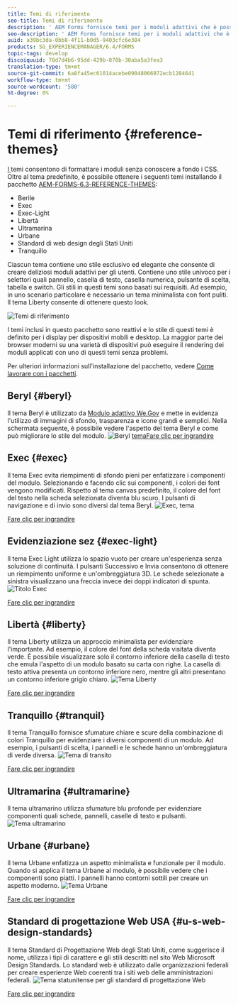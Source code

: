 ```yaml
---
title: Temi di riferimento
seo-title: Temi di riferimento
description: ' AEM Forms fornisce temi per i moduli adattivi che è possibile ottenere da Distribuzione software e utilizzare per lo stile di un modulo. '
seo-description: ' AEM Forms fornisce temi per i moduli adattivi che è possibile ottenere da Distribuzione software e utilizzare per lo stile di un modulo. '
uuid: a39bc3da-0bb8-4f11-b0d5-9403cfc6e384
products: SG_EXPERIENCEMANAGER/6.4/FORMS
topic-tags: develop
discoiquuid: 78d7d4b6-95dd-429b-870b-30aba5a3fea3
translation-type: tm+mt
source-git-commit: 6a8fa45ec61014acebe09048066972ecb1284641
workflow-type: tm+mt
source-wordcount: '580'
ht-degree: 0%

---
```



# Temi di riferimento {#reference-themes}

[I ](/help/forms/using/themes.md) temi consentono di formattare i moduli senza conoscere a fondo i CSS. Oltre al tema predefinito, è possibile ottenere i seguenti temi installando il pacchetto [AEM-FORMS-6.3-REFERENCE-THEMES](https://www.adobeaemcloud.com/content/marketplace/marketplaceProxy.html?packagePath=/content/companies/public/adobe/packages/cq630/fd/AEM-FORMS-6.3-REFERENCE-THEMES):

* Berile
* Exec
* Exec-Light
* Libertà
* Ultramarina
* Urbane
* Standard di web design degli Stati Uniti
* Tranquillo

Ciascun tema contiene uno stile esclusivo ed elegante che consente di creare deliziosi moduli adattivi per gli utenti. Contiene uno stile univoco per i selettori quali pannello, casella di testo, casella numerica, pulsante di scelta, tabella e switch. Gli stili in questi temi sono basati sui requisiti. Ad esempio, in uno scenario particolare è necessario un tema minimalista con font puliti. Il tema Liberty consente di ottenere questo look.

![Temi di riferimento](assets/ref-themes.png)

I temi inclusi in questo pacchetto sono reattivi e lo stile di questi temi è definito per i display per dispositivi mobili e desktop. La maggior parte dei browser moderni su una varietà di dispositivi può eseguire il rendering dei moduli applicati con uno di questi temi senza problemi.

Per ulteriori informazioni sull&#39;installazione del pacchetto, vedere [Come lavorare con i pacchetti](/help/sites-administering/package-manager.md).

## Beryl {#beryl}

Il tema Beryl è utilizzato da [Modulo adattivo We.Gov](/help/forms/using/gov-reference-site-walkthrough.md) e mette in evidenza l&#39;utilizzo di immagini di sfondo, trasparenza e icone grandi e semplici. Nella schermata seguente, è possibile vedere l&#39;aspetto del tema Beryl e come può migliorare lo stile del modulo.
![Beryl ](assets/beryl.png)
[temaFare clic per ingrandire](assets/beryl-1.png)

## Exec {#exec}

Il tema Exec evita riempimenti di sfondo pieni per enfatizzare i componenti del modulo. Selezionando e facendo clic sui componenti, i colori dei font vengono modificati. Rispetto al tema canvas predefinito, il colore del font del testo nella scheda selezionata diventa blu scuro. I pulsanti di navigazione e di invio sono diversi dal tema Beryl.
![Exec, tema](assets/exec.png)

[Fare clic per ingrandire](assets/exec-1.png)

## Evidenziazione sez {#exec-light}

Il tema Exec Light utilizza lo spazio vuoto per creare un&#39;esperienza senza soluzione di continuità. I pulsanti Successivo e Invia consentono di ottenere un riempimento uniforme e un&#39;ombreggiatura 3D. Le schede selezionate a sinistra visualizzano una freccia invece dei doppi indicatori di spunta.
![Titolo Exec](assets/exec-light.png)

[Fare clic per ingrandire](assets/exec-light-1.png)

## Libertà {#liberty}

Il tema Liberty utilizza un approccio minimalista per evidenziare l&#39;importante. Ad esempio, il colore del font della scheda visitata diventa verde. È possibile visualizzare solo il contorno inferiore della casella di testo che emula l&#39;aspetto di un modulo basato su carta con righe. La casella di testo attiva presenta un contorno inferiore nero, mentre gli altri presentano un contorno inferiore grigio chiaro.
![Tema Liberty](assets/liberty.png)

[Fare clic per ingrandire](assets/liberty-1.png)

## Tranquillo {#tranquil}

Il tema Tranquillo fornisce sfumature chiare e scure della combinazione di colori Tranquillo per evidenziare i diversi componenti di un modulo. Ad esempio, i pulsanti di scelta, i pannelli e le schede hanno un&#39;ombreggiatura di verde diversa.
![Tema di transito](assets/tranquil.png)

[Fare clic per ingrandire](assets/tranquil-1.png)

## Ultramarina {#ultramarine}

Il tema ultramarino utilizza sfumature blu profonde per evidenziare componenti quali schede, pannelli, caselle di testo e pulsanti.
![Tema ultramarino](assets/ultramarine.png)

## Urbane {#urbane}

Il tema Urbane enfatizza un aspetto minimalista e funzionale per il modulo. Quando si applica il tema Urbane al modulo, è possibile vedere che i componenti sono piatti. I pannelli hanno contorni sottili per creare un aspetto moderno.
![Tema Urbane](assets/urbane.png)

[Fare clic per ingrandire](assets/urbane-1.png)

## Standard di progettazione Web USA {#u-s-web-design-standards}

Il tema Standard di Progettazione Web degli Stati Uniti, come suggerisce il nome, utilizza i tipi di carattere e gli stili descritti nel sito Web Microsoft Design Standards. Lo standard web è utilizzato dalle organizzazioni federali per creare esperienze Web coerenti tra i siti web delle amministrazioni federali.
![Tema statunitense per gli standard di progettazione Web](assets/us-web-standards.png)

[Fare clic per ingrandire](assets/usgov.png)